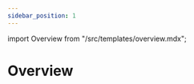 ```yaml
---
sidebar_position: 1
---
```

import Overview from "/src/templates/overview.mdx";

# Overview

<Overview/>
